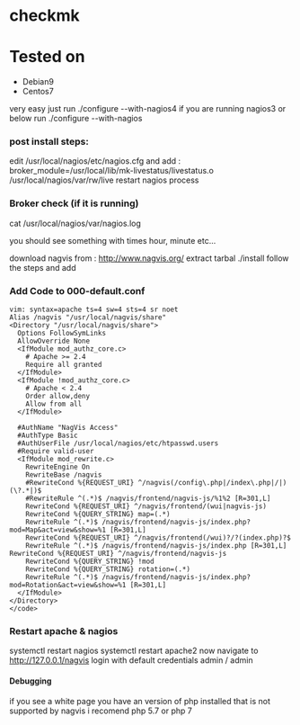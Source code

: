 # checkmk

# Tested on
<ul>
  <li>Debian9</li>
  <li>Centos7</li>
</ul>

very easy just run ./configure --with-nagios4 if you are running nagios3 or below run ./configure --with-nagios
### post install steps:

edit /usr/local/nagios/etc/nagios.cfg
and add : broker_module=/usr/local/lib/mk-livestatus/livestatus.o /usr/local/nagios/var/rw/live
restart nagios process

### Broker check (if it is running)
cat /usr/local/nagios/var/nagios.log

you should see something with times hour, minute etc...

download nagvis from : http://www.nagvis.org/
extract tarbal
./install follow the steps and add 

### Add Code to 000-default.conf

```  
vim: syntax=apache ts=4 sw=4 sts=4 sr noet
Alias /nagvis "/usr/local/nagvis/share"
<Directory "/usr/local/nagvis/share">
  Options FollowSymLinks
  AllowOverride None
  <IfModule mod_authz_core.c>
    # Apache >= 2.4
    Require all granted
  </IfModule>
  <IfModule !mod_authz_core.c>
    # Apache < 2.4
    Order allow,deny
    Allow from all
  </IfModule>

  #AuthName "NagVis Access"
  #AuthType Basic
  #AuthUserFile /usr/local/nagios/etc/htpasswd.users
  #Require valid-user 
  <IfModule mod_rewrite.c>
    RewriteEngine On
    RewriteBase /nagvis    
    #RewriteCond %{REQUEST_URI} ^/nagvis(/config\.php|/index\.php|/|)(\?.*|)$
    #RewriteRule ^(.*)$ /nagvis/frontend/nagvis-js/%1%2 [R=301,L]    
    RewriteCond %{REQUEST_URI} ^/nagvis/frontend/(wui|nagvis-js)
    RewriteCond %{QUERY_STRING} map=(.*)
    RewriteRule ^(.*)$ /nagvis/frontend/nagvis-js/index.php?mod=Map&act=view&show=%1 [R=301,L]    
    RewriteCond %{REQUEST_URI} ^/nagvis/frontend(/wui)?/?(index.php)?$
    RewriteRule ^(.*)$ /nagvis/frontend/nagvis-js/index.php [R=301,L]   
RewriteCond %{REQUEST_URI} ^/nagvis/frontend/nagvis-js
    RewriteCond %{QUERY_STRING} !mod
    RewriteCond %{QUERY_STRING} rotation=(.*)
    RewriteRule ^(.*)$ /nagvis/frontend/nagvis-js/index.php?mod=Rotation&act=view&show=%1 [R=301,L]
  </IfModule>
</Directory>
</code>
```
### Restart apache & nagios
systemctl restart nagios
systemctl restart apache2
now navigate to http://127.0.0.1/nagvis login with default credentials admin / admin

#### Debugging
if you see a white page you have an version of php installed that is not supported by nagvis i recomend php 5.7 or php 7
